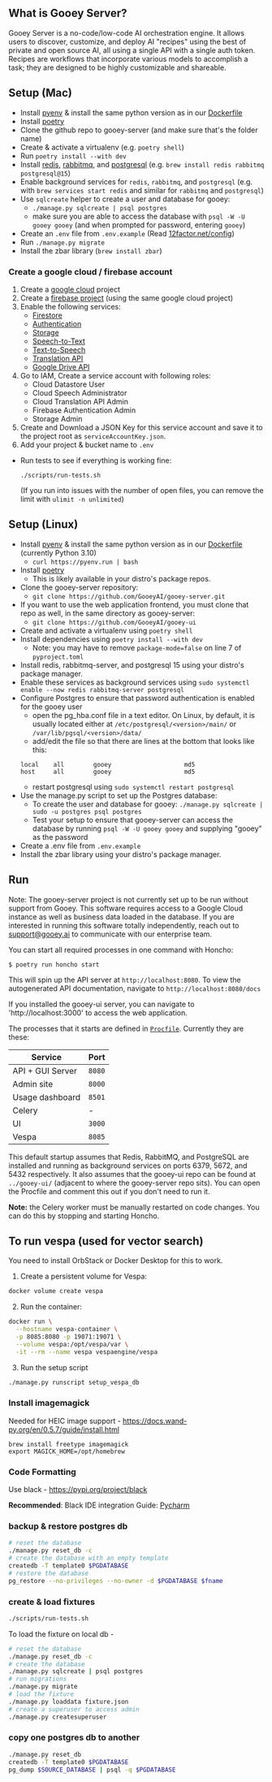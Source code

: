 ## What is Gooey Server?
Gooey Server is a no-code/low-code AI orchestration engine. It allows users to discover, customize, and deploy AI "recipes" using the best of private and open source AI, all using a single API with a single auth token. Recipes are workflows that incorporate various models to accomplish a task; they are designed to be highly customizable and shareable. 

## Setup (Mac)

* Install [pyenv](https://github.com/pyenv/pyenv) & install the same python version as in our [Dockerfile](Dockerfile)
* Install [poetry](https://python-poetry.org/docs/)
* Clone the github repo to gooey-server (and make sure that's the folder name)
* Create & activate a virtualenv (e.g. `poetry shell`)
* Run `poetry install --with dev`
* Install [redis](https://redis.io/docs/getting-started/installation/install-redis-on-mac-os/), [rabbitmq](https://www.rabbitmq.com/install-homebrew.html), and [postgresql](https://formulae.brew.sh/formula/postgresql@15) (e.g. `brew install redis rabbitmq postgresql@15`)
* Enable background services for `redis`, `rabbitmq`, and `postgresql` (e.g. with `brew services start redis` and similar for `rabbitmq` and `postgresql`)
* Use `sqlcreate` helper to create a user and database for gooey:
  * `./manage.py sqlcreate | psql postgres`
  * make sure you are able to access the database with `psql -W -U gooey gooey` (and when prompted for password, entering `gooey`)
* Create an `.env` file from `.env.example` (Read [12factor.net/config](https://12factor.net/config))
* Run `./manage.py migrate`
* Install the zbar library (`brew install zbar`)

### Create a google cloud / firebase account

1. Create a [google cloud](https://console.cloud.google.com/) project
2. Create a [firebase project](https://console.firebase.google.com/) (using the same google cloud project) 
3. Enable the following services:
   - [Firestore](https://console.firebase.google.com/project/_/firestore)
   - [Authentication](https://console.firebase.google.com/project/_/authentication)
   - [Storage](https://console.firebase.google.com/project/_/storage)
   - [Speech-to-Text](https://console.cloud.google.com/marketplace/product/google/speech.googleapis.com)
   - [Text-to-Speech](https://console.cloud.google.com/marketplace/product/google/texttospeech.googleapis.com)
   - [Translation API](https://console.cloud.google.com/marketplace/product/google/translate.googleapis.com)
   - [Google Drive API](https://console.cloud.google.com/apis/library/drive.googleapis.com)
4. Go to IAM, Create a service account with following roles:
   - Cloud Datastore User
   - Cloud Speech Administrator
   - Cloud Translation API Admin
   - Firebase Authentication Admin
   - Storage Admin
5. Create and Download a JSON Key for this service account and save it to the project root as `serviceAccountKey.json`.
6. Add your project & bucket name to `.env`

* Run tests to see if everything is working fine:
  ``` 
  ./scripts/run-tests.sh
  ```
  (If you run into issues with the number of open files, you can remove the limit with `ulimit -n unlimited`)

## Setup (Linux)
* Install [pyenv](https://github.com/pyenv/pyenv) & install the same python version as in our [Dockerfile](Dockerfile) (currently Python 3.10)
  - `curl https://pyenv.run | bash`
* Install [poetry](https://python-poetry.org/docs/)
  - This is likely available in your distro's package repos. 
* Clone the gooey-server repository:
  - `git clone https://github.com/GooeyAI/gooey-server.git`
* If you want to use the web application frontend, you must clone that repo as well, in the same directory as gooey-server:
  - `git clone https://github.com/GooeyAI/gooey-ui`
* Create and activate a virtualenv using `poetry shell`
* Install dependencies using `poetry install --with dev`
  - Note: you may have to remove `package-mode=false` on line 7 of `pyproject.toml`
* Install redis, rabbitmq-server, and postgresql 15 using your distro's package manager. 
* Enable these services as background services using `sudo systemctl enable --now redis rabbitmq-server postgresql`
* Configure Postgres to ensure that password authentication is enabled for the gooey user
    - open the pg_hba.conf file in a text editor. On Linux, by default, it is usually located either at ```/etc/postgresql/<version>/main/``` or ```/var/lib/pgsql/<version>/data/```
    - add/edit the file so that there are lines at the bottom that looks like this:
    ```
    local    all        gooey                    md5
    host     all        gooey                    md5
    ```
    - restart postgresql using ```sudo systemctl restart postgresql```
* Use the manage.py script to set up the Postgres database:
  - To create the user and database for gooey: `./manage.py sqlcreate | sudo -u postgres psql postgres `
  - Test your setup to ensure that gooey-server can access the database by running `psql -W -U gooey gooey` and supplying "gooey" as the password
* Create a .env file from `.env.example`
* Install the zbar library using your distro's package manager. 

## Run

Note: The gooey-server project is not currently set up to be run without support from Gooey. This software requires access to a Google Cloud instance as well as business data loaded in the database. If you are interested in running this software totally independently, reach out to support@gooey.ai to communicate with our enterprise team. 

You can start all required processes in one command with Honcho:

```shell
$ poetry run honcho start
```
This will spin up the API server at `http://localhost:8080`. To view the autogenerated API documentation, navigate to `http://localhost:8080/docs`

If you installed the gooey-ui server, you can navigate to 'http://localhost:3000' to access the web application.

The processes that it starts are defined in [`Procfile`](Procfile).
Currently they are these:

| Service          | Port    |
|------------------|---------|
| API + GUI Server | `8080`  |
| Admin site       | `8000`  |
| Usage dashboard  | `8501`  |
| Celery           | -       |
| UI               | `3000`  |
| Vespa            | `8085`  |

This default startup assumes that Redis, RabbitMQ, and PostgreSQL are installed and running
as background services on ports 6379, 5672, and 5432 respectively. 
It also assumes that the gooey-ui repo can be found at `../gooey-ui/` (adjacent to where the
gooey-server repo sits). You can open the Procfile and comment this out if you don't need
to run it.

**Note:** the Celery worker must be manually restarted on code changes. You
can do this by stopping and starting Honcho.

## To run vespa (used for vector search)

You need to install OrbStack or Docker Desktop for this to work.

1. Create a persistent volume for Vespa:
```bash
docker volume create vespa
```
2. Run the container:
```bash
docker run \
  --hostname vespa-container \
  -p 8085:8080 -p 19071:19071 \
  --volume vespa:/opt/vespa/var \
  -it --rm --name vespa vespaengine/vespa
```
3. Run the setup script
```bash
./manage.py runscript setup_vespa_db
```

### Install imagemagick

Needed for HEIC image support - https://docs.wand-py.org/en/0.5.7/guide/install.html

```
brew install freetype imagemagick
export MAGICK_HOME=/opt/homebrew
```

### Code Formatting

Use black - https://pypi.org/project/black

**Recommended**: Black IDE integration Guide: [Pycharm](https://black.readthedocs.io/en/stable/integrations/editors.html#pycharm-intellij-idea)


### backup & restore postgres db

```bash
# reset the database
./manage.py reset_db -c
# create the database with an empty template
createdb -T template0 $PGDATABASE
# restore the database
pg_restore --no-privileges --no-owner -d $PGDATABASE $fname
```

### create & load fixtures

```bash
./scripts/run-tests.sh
```

To load the fixture on local db -

```bash
# reset the database
./manage.py reset_db -c
# create the database
./manage.py sqlcreate | psql postgres
# run migrations
./manage.py migrate
# load the fixture
./manage.py loaddata fixture.json
# create a superuser to access admin
./manage.py createsuperuser
```

### copy one postgres db to another

```bash
./manage.py reset_db
createdb -T template0 $PGDATABASE
pg_dump $SOURCE_DATABASE | psql -q $PGDATABASE
```
